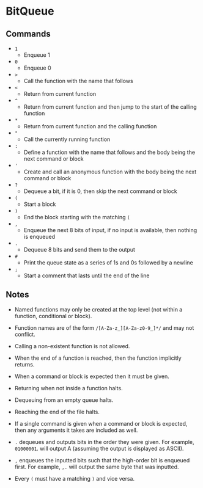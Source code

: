 # BitQueue

## Commands

- `1`
  - Enqueue 1
- `0`
  - Enqueue 0
- `>`
  - Call the function with the name that follows
- `<`
  - Return from current function
- `^`
  - Return from current function and then jump to the start of the calling function
- `*`
  - Return from current function and the calling function
- `"`
  - Call the currently running function
- `:`
  - Define a function with the name that follows and the body being the next command or block
- `'`
  - Create and call an anonymous function with the body being the next command or block
- `?`
  - Dequeue a bit, if it is 0, then skip the next command or block
- `(`
  - Start a block
- `)`
  - End the block starting with the matching `(`
- `,`
  - Enqueue the next 8 bits of input, if no input is available, then nothing is enqueued
- `.`
  - Dequeue 8 bits and send them to the output
- `#`
 	- Print the queue state as a series of 1s and 0s followed by a newline
- `;`
  - Start a comment that lasts until the end of the line 

## Notes
- Named functions may only be created at the top level (not within a function,
  conditional or block).

- Function names are of the form `/[A-Za-z_][A-Za-z0-9_]*/` and may not
  conflict.

- Calling a non-existent function is not allowed.

- When the end of a function is reached, then the function implicitly returns.

- When a command or block is expected then it must be given.

- Returning when not inside a function halts.

- Dequeuing from an empty queue halts.

- Reaching the end of the file halts.

- If a single command is given when a command or block is expected, then any
  arguments it takes are included as well.

- `.` dequeues and outputs bits in the order they were given. For example,
  `01000001`. will output A (assuming the output is displayed as ASCII).

- `,` enqueues the inputted bits such that the high-order bit is enqueued
  first. For example, `,.` will output the same byte that was inputted.

- Every `(` must have a matching `)` and vice versa.
